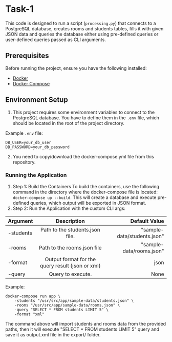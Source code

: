 # Task-1

This code is designed to run a script (`processing.py`) that connects to a PostgreSQL database, creates rooms and students tables, fills it with given JSON data and queries the database either using pre-defined queries or user-defined queries passed as CLI arguments.

## Prerequisites

Before running the project, ensure you have the following installed:

- [Docker](https://www.docker.com/get-started)
- [Docker Compose](https://docs.docker.com/compose/install/)

## Environment Setup

1. This project requires some environment variables to connect to the PostgreSQL database. You have to define them in the `.env` file, which should be located in the root of the project directory.

Example `.env` file:
```env
DB_USER=your_db_user
DB_PASSWORD=your_db_password
```

2. You need to copy/download the docker-compose.yml file from this repository.

### Running the Application
1. Step 1: Build the Containers
To build the containers, use the following command in the directory where the docker-compose file is located:
`docker-compose up --build`. This will create a database and execute pre-defined queries, which output will be exported in JSON format.
2. Step 2: Run the Application with the custom CLI args:

| Argument  |                   Description                    |               Default Value |
|-----------|:------------------------------------------------:|--------------------:|
| -students |         Path to the students.json file.          | "sample-data/students.json" |
| -rooms    |           Path to the rooms.json file            |    "sample-data/rooms.json" |
| -format   | Output format for the query result (json or xml) |                        json |
| -query    |                     Query to execute.                     |       None          |

Example:
```
docker-compose run app \
    -students "/usr/src/app/sample-data/students.json" \
    -rooms "/usr/src/app/sample-data/rooms.json" \
    -query "SELECT * FROM students LIMIT 5" \
    -format "xml"
```
The command above will import students and rooms data from the provided paths, then it will execute "SELECT * FROM students LIMIT 5" query and save it as output.xml file in the export/ folder.
